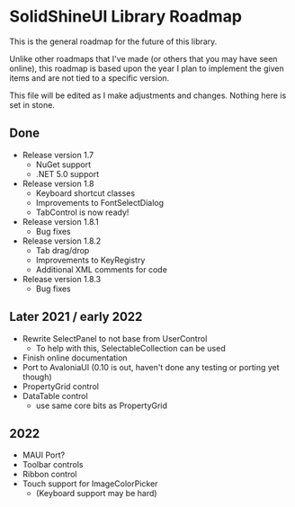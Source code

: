 SolidShineUI Library Roadmap
============================

This is the general roadmap for the future of this library.

Unlike other roadmaps that I've made (or others that you may have seen online), this roadmap is based upon the year I plan to implement the given items and are not tied to a specific version.

This file will be edited as I make adjustments and changes. Nothing here is set in stone.

## Done

- Release version 1.7
  - NuGet support
  - .NET 5.0 support
- Release version 1.8
  - Keyboard shortcut classes
  - Improvements to FontSelectDialog
  - TabControl is now ready!
- Release version 1.8.1
  - Bug fixes
- Release version 1.8.2
  - Tab drag/drop
  - Improvements to KeyRegistry
  - Additional XML comments for code
- Release version 1.8.3
  - Bug fixes

## Later 2021 / early 2022

- Rewrite SelectPanel to not base from UserControl
  - To help with this, SelectableCollection can be used
- Finish online documentation
- Port to AvaloniaUI (0.10 is out, haven't done any testing or porting yet though)
- PropertyGrid control
- DataTable control
  - use same core bits as PropertyGrid

## 2022

- MAUI Port?
- Toolbar controls
- Ribbon control
- Touch support for ImageColorPicker
  - (Keyboard support may be hard)

